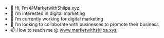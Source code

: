 - 👋 Hi, I’m @MarketwithShilpa.xyz
- 👀 I’m interested in digital marketing
- 🌱 I’m currently working for digital marketing
- 💞️ I’m looking to collaborate with businesses to promote their business
- 📫 How to reach me @ www.marketwithshilpa.xyz

<!---
MarketwithShilpa/MarketwithShilpa is a ✨ special ✨ repository because its `README.md` (this file) appears on your GitHub profile.
You can click the Preview link to take a look at your changes.
--->

